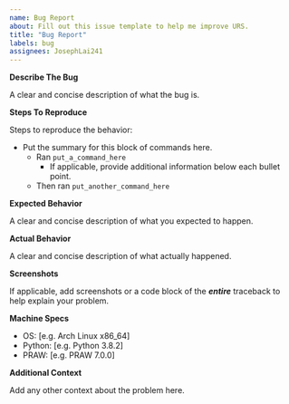 ```yaml
---
name: Bug Report
about: Fill out this issue template to help me improve URS.
title: "Bug Report"
labels: bug
assignees: JosephLai241
---
```


**Describe The Bug**

A clear and concise description of what the bug is.

**Steps To Reproduce**

Steps to reproduce the behavior:

* Put the summary for this block of commands here.
    + Ran `put_a_command_here`
        * If applicable, provide additional information below each bullet point.
    + Then ran `put_another_command_here`

**Expected Behavior**

A clear and concise description of what you expected to happen.

**Actual Behavior**

A clear and concise description of what actually happened.

**Screenshots**

If applicable, add screenshots or a code block of the ***entire*** traceback to help explain your problem.

**Machine Specs**

* OS: [e.g. Arch Linux x86_64]
* Python: [e.g. Python 3.8.2]
* PRAW: [e.g. PRAW 7.0.0]

**Additional Context**

Add any other context about the problem here.
